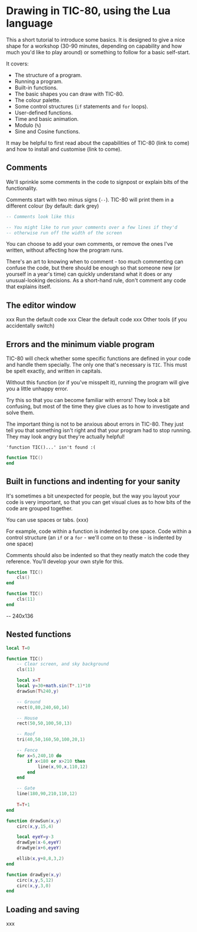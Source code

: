 # Drawing in TIC-80, using the Lua language

This a short tutorial to introduce some basics. It is designed to give a nice shape for a workshop (30-90 minutes, depending on capability and how much you'd like to play around) or something to follow for a basic self-start.

It covers:
- The structure of a program.
- Running a program.
- Built-in functions.
- The basic shapes you can draw with TIC-80.
- The colour palette.
- Some control structures (`if` statements and `for` loops).
- User-defined functions.
- Time and basic animation.
- Modulo (`%`)
- Sine and Cosine functions.

It may be helpful to first read about the capabilities of TIC-80 (link to come) and how to install and customise (link to come).

## Comments

We'll sprinkle some comments in the code to signpost or explain bits of the functionality.

Comments start with two minus signs (`--`). TIC-80 will print them in a different colour (by default: dark grey)

```lua
-- Comments look like this

-- You might like to run your comments over a few lines if they'd
-- otherwise run off the width of the screen
```

You can choose to add your own comments, or remove the ones I've written, without affecting how the program runs.

There's an art to knowing when to comment - too much commenting can confuse the code, but there should be enough so that someone new (or yourself in a year's time) can quickly understand what it does or any unusual-looking decisions. As a short-hand rule, don't comment any code that explains itself.

## The editor window

xxx Run the default code
xxx Clear the default code
xxx Other tools (if you accidentally switch)

## Errors and the minimum viable program

TIC-80 will check whether some specific functions are defined in your code and handle them specially. The only one that's necessary is `TIC`. This must be spelt exactly, and written in capitals.

Without this function (or if you've misspelt it), running the program will give you a little unhappy error.

Try this so that you can become familiar with errors! They look a bit confusing, but most of the time they give clues as to how to investigate and solve them.

The important thing is not to be anxious about errors in TIC-80. They just tell you that something isn't right and that your program had to stop running. They may look angry but they're actually helpful!

`'function TIC()...' isn't found :(`

```lua
function TIC()
end
```

## Built in functions and indenting for your sanity

It's sometimes a bit unexpected for people, but the way you layout your code is very important, so that you can get visual clues as to how bits of the code are grouped together.

You can use spaces or tabs. (xxx)

For example, code within a function is indented by one space.
Code within a control structure (an `if` or a `for` - we'll come on to these - is indented by one space)

Comments should also be indented so that they neatly match the code they reference. You'll develop your own style for this.

```lua
function TIC()
	cls()
end
```

```lua
function TIC()
	cls(11)
end
```

-- 240x136

## Nested functions

```lua
local T=0

function TIC()
	-- Clear screen, and sky background
	cls(11)

	local x=T
	local y=30+math.sin(T*.1)*10
	drawSun(T%240,y) 

	-- Ground
	rect(0,80,240,60,14)

	-- House
	rect(50,50,100,50,13)

	-- Roof
	tri(40,50,160,50,100,20,1)

	-- Fence
	for x=5,240,10 do
		if x<180 or x>210 then
			line(x,90,x,110,12)
		end
	end

	-- Gate
	line(180,90,210,110,12)
	
	T=T+1
end

function drawSun(x,y)
	circ(x,y,15,4)

	local eyeY=y-3
	drawEye(x-6,eyeY)
	drawEye(x+6,eyeY)

	ellib(x,y+8,8,3,2)
end

function drawEye(x,y)
	circ(x,y,5,12)
	circ(x,y,3,0)
end
```

## Loading and saving

xxx